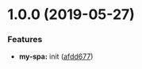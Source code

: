 # 1.0.0 (2019-05-27)


### Features

* **my-spa:** init ([afdd677](https://github.com/ZoneLabyrinth/my-spa/commit/afdd677))



